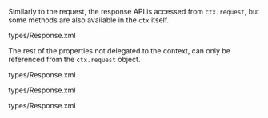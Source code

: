 Similarly to the request, the response API is accessed from `ctx.request`, but some methods are also available in the `ctx` itself.

<typedef flatten narrow slimFunctions name="ContextDelegatedResponse">types/Response.xml</typedef>

The rest of the properties not delegated to the context, can only be referenced from the `ctx.request` object.

<typedef details="ContentDisposition" name="ContentDisposition">types/Response.xml</typedef>

<typedef flatten narrow slimFunctions name="BaseResponse">types/Response.xml</typedef>

<typedef flatten narrow name="Response">types/Response.xml</typedef>
<!-- <typedef flatten narrow name="BaseResponse">types/Response.xml</typedef> -->
